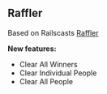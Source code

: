 ## Raffler
Based on Railscasts [Raffler](http://railscasts.com/episodes/351-a-look-at-meteor)

**New features:**
* Clear All Winners
* Clear Individual People
* Clear All People